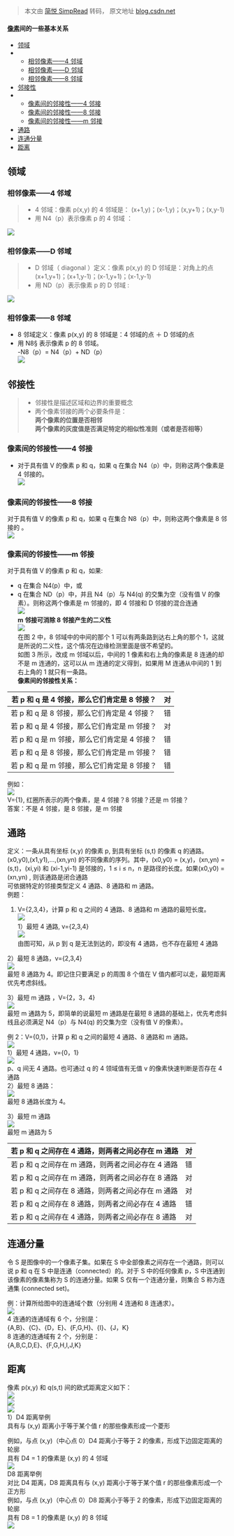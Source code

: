 > 本文由 [简悦 SimpRead](http://ksria.com/simpread/) 转码， 原文地址 [blog.csdn.net](https://blog.csdn.net/weixin_45965683/article/details/115459476)

#### [像素](https://so.csdn.net/so/search?q=%E5%83%8F%E7%B4%A0&spm=1001.2101.3001.7020)间的一些基本关系

*   [领域](#_1)
*   *   [相邻像素——4 邻域](#4_2)
    *   [相邻像素——D 邻域](#D_8)
    *   [相邻像素——8 邻域](#8_14)
*   [邻接性](#_19)
*   *   [像素间的邻接性——4 邻接](#4_24)
    *   [像素间的邻接性——8 邻接](#8_27)
    *   [像素间的邻接性——m 邻接](#m_31)
*   [通路](#_55)
*   [连通分量](#_95)
*   [距离](#_105)

领域
--

### 相邻像素——4 邻域

> *   4 邻域：像素 p(x,y) 的 4 邻域是： (x+1,y)；(x-1,y)；(x,y+1)；(x,y-1)
> *   用 N4（p）表示像素 p 的 4 邻域 ：

![](https://i-blog.csdnimg.cn/blog_migrate/053c0f040d8f43b6d7dfd0c7ec6364c3.png)

### 相邻像素——D 邻域

> *   D 邻域（ diagonal ）定义：像素 p(x,y) 的 D 邻域是：对角上的点 (x+1,y+1)；(x+1,y-1)；(x-1,y+1)；(x-1,y-1)
> *   用 ND（p）表示像素 p 的 D 邻域 :

![](https://i-blog.csdnimg.cn/blog_migrate/78c627169920495b44ec2fdea4c517f0.png)

### 相邻像素——8 邻域

*   8 邻域定义：像素 p(x,y) 的 8 邻域是：4 邻域的点 ＋ D 邻域的点
*   用 N8§ 表示像素 p 的 8 邻域。  
    -N8（p）= N4（p）+ ND（p）  
    ![](https://i-blog.csdnimg.cn/blog_migrate/c89fc555d17c352870c2076c4a7dca8d.png)

邻接性
---

> *   邻接性是描述区域和边界的重要概念
> *   两个像素邻接的两个必要条件是：  
>     **两个像素的位置是否相邻**  
>     **两个像素的灰度值是否满足特定的相似性准则（或者是否相等）**

### 像素间的邻接性——4 邻接

*   对于具有值 V 的像素 p 和 q，如果 q 在集合 N4（p）中，则称这两个像素是 4 邻接的。  
    ![](https://i-blog.csdnimg.cn/blog_migrate/57162f0be0f0ef80eeb5ed8aeb6b59d0.png)

### 像素间的邻接性——8 邻接

对于具有值 V 的像素 p 和 q，如果 q 在集合 N8（p）中，则称这两个像素是 8 邻接的 。  
![](https://i-blog.csdnimg.cn/blog_migrate/546a06248fe9a0dbb1210c4f94510c70.png)

### 像素间的邻接性——m 邻接

对于具有值 V 的像素 p 和 q，如果:

*   q 在集合 N4(p）中，或
*   q 在集合 ND（p）中，并且 N4（p）与 N4(q) 的交集为空（没有值 V 的像素）。则称这两个像素是 m 邻接的，即 4 邻接和 D 邻接的混合连通  
    ![](https://i-blog.csdnimg.cn/blog_migrate/ecbe6f4e2520c26cd3b41db1c8ff353b.png)  
    **m 邻接可消除 8 邻接产生的二义性**  
    ![](https://i-blog.csdnimg.cn/blog_migrate/5f1ad2af74c626dda6a016edb4c6ea28.png)  
    在图 2 中，8 邻域中的中间的那个 1 可以有两条路到达右上角的那个 1，这就是所说的二义性，这个情况在边缘检测里面是很不希望的。  
    如图 3 所示，改成 m 邻域以后，中间的 1 像素和右上角的像素是 8 连通的却不是 m 连通的，这可以从 m 连通的定义得到，如果用 M 连通从中间的 1 到右上角的 1 就只有一条路。  
    **像素间的邻接性关系：**

<table><thead><tr><th>若 p 和 q 是 4 邻接，那么它们肯定是 8 邻接？</th><th>对</th></tr></thead><tbody><tr><td>若 p 和 q 是 8 邻接，那么它们肯定是 4 邻接？</td><td>错</td></tr><tr><td>若 p 和 q 是 4 邻接，那么它们肯定是 m 邻接？</td><td>对</td></tr><tr><td>若 p 和 q 是 m 邻接，那么它们肯定是 4 邻接？</td><td>错</td></tr><tr><td>若 p 和 q 是 8 邻接，那么它们肯定是 m 邻接？</td><td>错</td></tr><tr><td>若 p 和 q 是 m 邻接，那么它们肯定是 8 邻接？</td><td>错</td></tr></tbody></table>

例如：  
![](https://i-blog.csdnimg.cn/blog_migrate/ff1a362b02ca3a4111f9e0f8b26d333c.png)  
V={1}, 红圈所表示的两个像素，是 4 邻接？8 邻接？还是 m 邻接？  
答案：不是 4 邻接，是 8 邻接，是 m 邻接

通路
--

定义：一条从具有坐标 (x,y) 的像素 p, 到具有坐标 (s,t) 的像素 q 的通路。  
(x0,y0),(x1,y1),…,(xn,yn) 的不同像素的序列。其中，(x0,y0) = (x,y)，(xn,yn) = (s,t)，(xi,yi) 和 (xi-1,yi-1) 是邻接的，1 ≤ i ≤ n，n 是路径的长度。如果(x0,y0) = (xn,yn) , 则该通路是闭合通路  
可依据特定的邻接类型定义 4 通路、8 通路和 m 通路。  
例题：

1.  V={2,3,4}，计算 p 和 q 之间的 4 通路、8 通路和 m 通路的最短长度。  
    ![](https://i-blog.csdnimg.cn/blog_migrate/efb693d076f2069a8b38f14354c24497.png)  
    1）最短 4 通路, v={2,3,4}  
    ![](https://i-blog.csdnimg.cn/blog_migrate/6d43fbdfbf6d571e515c2a0c92339117.png)  
    由图可知，从 p 到 q 是无法到达的，即没有 4 通路，也不存在最短 4 通路

2）最短 8 通路，v={2,3,4}  
![](https://i-blog.csdnimg.cn/blog_migrate/d478b1dd31f99db35ecc2efaed166ad6.png)  
最短 8 通路为 4。即记住只要满足 p 的周围 8 个值在 V 值内都可以走，最短距离优先考虑斜线。

3）最短 m 通路 ，V={2，3，4}  
![](https://i-blog.csdnimg.cn/blog_migrate/187a8722de29c61880f14e35eded1cf1.png)  
最短 m 通路为 5，即简单的说最短 m 通路是在最短 8 通路的基础上，优先考虑斜线且必须满足 N4（p）与 N4(q) 的交集为空（没有值 V 的像素）。

例 2：V={0,1}，计算 p 和 q 之间的最短 4 通路、8 通路和 m 通路。  
![](https://i-blog.csdnimg.cn/blog_migrate/da4daf5b9351a49bd9ba49e8d21450ad.png)  
1）最短 4 通路，v={0，1}  
![](https://i-blog.csdnimg.cn/blog_migrate/ddfc4d0f9e670c58661b8e1c00f675bc.png)  
p、q 间无 4 通路。也可通过 q 的 4 领域值有无值 v 的像素快速判断是否存在 4 通路  
2）最短 8 通路：  
![](https://i-blog.csdnimg.cn/blog_migrate/b37f5631759ee4eabb5fdbaf2b5d58d0.png)  
最短 8 通路长度为 4。

3）最短 m 通路  
![](https://i-blog.csdnimg.cn/blog_migrate/0ecc17a69021c1578a7bd95616ad78c3.png)  
最短 m 通路为 5

<table><thead><tr><th>若 p 和 q 之间存在 4 通路，则两者之间必存在 m 通路</th><th>对</th></tr></thead><tbody><tr><td>若 p 和 q 之间存在 m 通路，则两者之间必存在 4 通路</td><td>错</td></tr><tr><td>若 p 和 q 之间存在 m 通路，则两者之间必存在 8 通路</td><td>对</td></tr><tr><td>若 p 和 q 之间存在 8 通路，则两者之间必存在 m 通路</td><td>对</td></tr><tr><td>若 p 和 q 之间存在 8 通路，则两者之间必存在 4 通路</td><td>错</td></tr><tr><td>若 p 和 q 之间存在 4 通路，则两者之间必存在 8 通路</td><td>对</td></tr></tbody></table>

连通分量
----

令 S 是图像中的一个像素子集。如果在 S 中全部像素之间存在一个通路，则可以说 p 和 q 在 S 中是连通（connected）的。对于 S 中的任何像素 p，S 中连通到该像素的像素集称为 S 的连通分量。如果 S 仅有一个连通分量，则集合 S 称为连通集 (connected set)。

例：计算所给图中的连通域个数（分别用 4 连通和 8 连通求）。  
![](https://i-blog.csdnimg.cn/blog_migrate/d7335ef53322b6eb8103a4da86579f61.png)  
4 连通的连通域有 6 个，分别是：  
{A,B}、{C}、{D，E}、{F,G,H}、{I}、{J，K}  
8 连通的连通域有 2 个，分别是：  
{A,B,C,D,E}、{F,G,H,I,J,K}

距离
--

像素 p(x,y) 和 q(s,t) 间的欧式距离定义如下：  
![](https://i-blog.csdnimg.cn/blog_migrate/2ee10e819ecb15fe8b6dc7d887236d4b.png)  
![](https://i-blog.csdnimg.cn/blog_migrate/ea61ccaeb4ec1a7da1483e595ebd32b7.png)  
![](https://i-blog.csdnimg.cn/blog_migrate/2343e91de6f5afcc1e8eff2e6aeb7bd9.png)  
1）D4 距离举例  
具有与 (x,y) 距离小于等于某个值 r 的那些像素形成一个菱形

例如，与点 (x,y)（中心点 0）D4 距离小于等于 2 的像素，形成下边固定距离的轮廓  
具有 D4 = 1 的像素是 (x,y) 的 4 邻域  
![](https://i-blog.csdnimg.cn/blog_migrate/cbc5fb859fb39f4b3db499d19323eaf1.png)  
D8 距离举例  
对比 D4 距离，D8 距离具有与 (x,y) 距离小于等于某个值 r 的那些像素形成一个正方形  
例如，与点 (x,y)（中心点 0）D8 距离小于等于 2 的像素，形成下边固定距离的轮廓  
具有 D8 = 1 的像素是 (x,y) 的 8 邻域  
![](https://i-blog.csdnimg.cn/blog_migrate/1b82dde2fd73bb974eba566565af76bb.png)